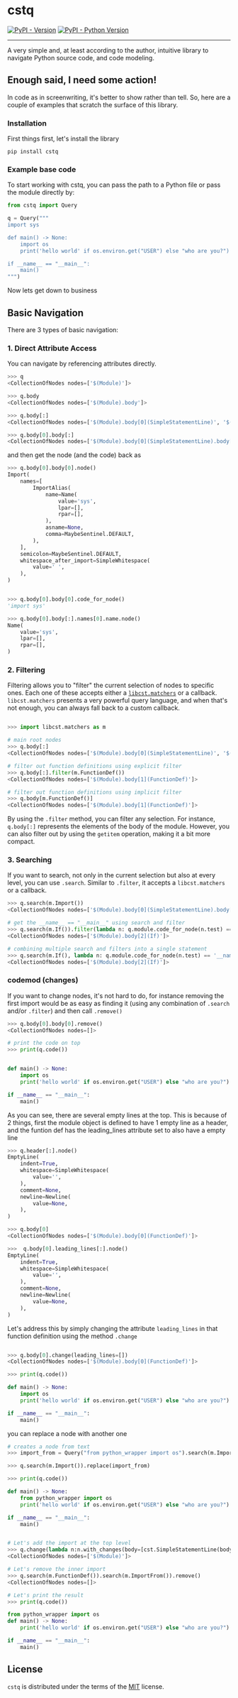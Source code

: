 # cstq

[![PyPI - Version](https://img.shields.io/pypi/v/cstq.svg)](https://pypi.org/project/cstq)
[![PyPI - Python Version](https://img.shields.io/pypi/pyversions/cstq.svg)](https://pypi.org/project/cstq)

-----

A very simple and, at least according to the author, intuitive library to navigate Python source code, and code modeling.

## Enough said, I need some action!

In code as in screenwriting, it's better to show rather than tell. So, here are a couple of examples that scratch the surface of 
this library. 

### Installation

First things first, let's install the library

```console
pip install cstq
```

### Example base code 

To start working with cstq, you can pass the path to a Python file or pass the module directly by:


```python
from cstq import Query

q = Query("""
import sys

def main() -> None:
    import os
    print('hello world' if os.environ.get("USER") else "who are you?")

if __name__ == "__main__":
    main()
""")
```

Now lets get down to business

## Basic Navigation

There are 3 types of basic navigation:

### 1. Direct Attribute Access

You can navigate by referencing attributes directly.


```python
>>> q
<CollectionOfNodes nodes=['$(Module)']>

>>> q.body
<CollectionOfNodes nodes=['$(Module).body']>

>>> q.body[:]
<CollectionOfNodes nodes=['$(Module).body[0](SimpleStatementLine)', '$(Module).body[1](FunctionDef)', '$(Module).body[2](If)']>

>>> q.body[0].body[:]
<CollectionOfNodes nodes=['$(Module).body[0](SimpleStatementLine).body[0](Import)']>

```
and then get the node (and the code) back as

```python
>>> q.body[0].body[0].node()
Import(
    names=[
        ImportAlias(
            name=Name(
                value='sys',
                lpar=[],
                rpar=[],
            ),
            asname=None,
            comma=MaybeSentinel.DEFAULT,
        ),
    ],
    semicolon=MaybeSentinel.DEFAULT,
    whitespace_after_import=SimpleWhitespace(
        value=' ',
    ),
)


>>> q.body[0].body[0].code_for_node()
'import sys'

>>> q.body[0].body[:].names[0].name.node() 
Name(
    value='sys',
    lpar=[],
    rpar=[],
)
```
### 2. Filtering

Filtering allows you to "filter" the current selection of nodes to specific ones. Each one of these accepts either a 
[`libcst.matchers`](https://libcst.readthedocs.io/en/latest/matchers_tutorial.html) or a callback. `libcst.matchers` 
presents a very powerful query language, and when that's not enough, you can always fall back to a custom callback.


```python

>>> import libcst.matchers as m

# main root nodes
>>> q.body[:]
<CollectionOfNodes nodes=['$(Module).body[0](SimpleStatementLine)', '$(Module).body[1](FunctionDef)', '$(Module).body[2](If)']>

# filter out function definitions using explicit filter
>>> q.body[:].filter(m.FunctionDef())
<CollectionOfNodes nodes=['$(Module).body[1](FunctionDef)']>

# filter out function definitions using implicit filter
>>> q.body[m.FunctionDef()]
<CollectionOfNodes nodes=['$(Module).body[1](FunctionDef)']>

```

By using the `.filter` method, you can filter any selection. For instance, `q.body[:]` represents the elements of the body of 
the module. However, you can also filter out by using the `getitem` operation, making it a bit more compact.

### 3. Searching

If you want to search, not only in the current selection but also at every level, you can use `.search`. Similar 
to `.filter`, it accepts a `libcst.matchers` or a callback.

```python
>>> q.search(m.Import())
<CollectionOfNodes nodes=['$(Module).body[0](SimpleStatementLine).body[0](Import)', '$(Module).body[1](FunctionDef).body(IndentedBlock).body[0](SimpleStatementLine).body[0](Import)']>

# get the __name__ == "__main__" using search and filter
>>> q.search(m.If()).filter(lambda n: q.module.code_for_node(n.test) == '__name__ == "__main__"')
<CollectionOfNodes nodes=['$(Module).body[2](If)']>

# combining multiple search and filters into a single statement 
>>> q.search(m.If(), lambda n: q.module.code_for_node(n.test) == '__name__ == "__main__"')
<CollectionOfNodes nodes=['$(Module).body[2](If)']>
```

### codemod (changes)

If you want to change nodes, it's not hard to do, for instance removing the first import would be as easy as finding it
(using any combination of `.search` and/or `.filter`) and then call `.remove()`

```python
>>> q.body[0].body[0].remove()
<CollectionOfNodes nodes=[]>

# print the code on top
>>> print(q.code())


def main() -> None:
    import os
    print('hello world' if os.environ.get("USER") else "who are you?")

if __name__ == "__main__":
    main()
```

As you can see, there are several empty lines at the top. This is because of 2 things, first the module object is 
defined to have 1 empty line as a header, and the funtion def has the leading_lines attribute set to also have a empty line

```python
>>> q.header[:].node()
EmptyLine(
    indent=True,
    whitespace=SimpleWhitespace(
        value='',
    ),
    comment=None,
    newline=Newline(
        value=None,
    ),
)

>>> q.body[0]
<CollectionOfNodes nodes=['$(Module).body[0](FunctionDef)']>

>>>  q.body[0].leading_lines[:].node()
EmptyLine(
    indent=True,
    whitespace=SimpleWhitespace(
        value='',
    ),
    comment=None,
    newline=Newline(
        value=None,
    ),
)
```


Let's address this by simply changing the attribute `leading_lines` in that function definition using the method `.change`

```python

>>> q.body[0].change(leading_lines=[])
<CollectionOfNodes nodes=['$(Module).body[0](FunctionDef)']>

>>> print(q.code())

def main() -> None:
    import os
    print('hello world' if os.environ.get("USER") else "who are you?")

if __name__ == "__main__":
    main()

```

you can replace a node with another one


```python
# creates a node from text
>>> import_from = Query("from python_wrapper import os").search(m.ImportFrom()).node()

>>> q.search(m.Import()).replace(import_from)

>>> print(q.code())

def main() -> None:
    from python_wrapper import os
    print('hello world' if os.environ.get("USER") else "who are you?")

if __name__ == "__main__":
    main()

```


```python

# Let's add the import at the top level
>>> q.change(lambda n:n.with_changes(body=[cst.SimpleStatementLine(body=[import_from]), *n.body]))
<CollectionOfNodes nodes=['$(Module)']>

# Let's remove the inner import
>>> q.search(m.FunctionDef()).search(m.ImportFrom()).remove()
<CollectionOfNodes nodes=[]>

# Let's print the result
>>> print(q.code())

from python_wrapper import os
def main() -> None:
    print('hello world' if os.environ.get("USER") else "who are you?")

if __name__ == "__main__":
    main()


```

## License

`cstq` is distributed under the terms of the [MIT](https://spdx.org/licenses/MIT.html) license.
